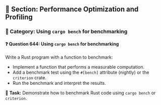 ## 📘 Section: Performance Optimization and Profiling  
### 🔹 Category: Using `cargo bench` for benchmarking  
#### ❓ Question 644: Using `cargo bench` for benchmarking

Write a Rust program with a function to benchmark:

- Implement a function that performs a measurable computation.
- Add a benchmark test using the `#[bench]` attribute (nightly) or the `criterion` crate.
- Run the benchmark and interpret the results.

🔧 **Task:** Demonstrate how to benchmark Rust code using `cargo bench` or `criterion`.
